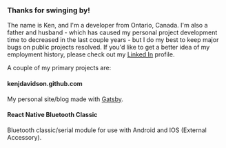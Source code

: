 ### Thanks for swinging by!

The name is Ken, and I'm a developer from Ontario, Canada.  I'm also a father and husband - which has caused my personal project development time to decreased in the last couple years - but I do my best to keep major bugs on public projects resolved.  If you'd like to get a better idea of my employment history, please check out my [Linked In](https://linkedin.com/in/kenjdavidson) profile.

A couple of my primary projects are:

#### kenjdavidson.github.com

My personal site/blog made with [Gatsby](https://www.gatsbyjs.org/).

#### React Native Bluetooth Classic

Bluetooth classic/serial module for use with Android and IOS (External Accessory).
